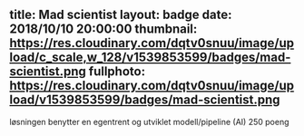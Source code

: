 title: Mad scientist
layout: badge
date: 2018/10/10 20:00:00
thumbnail: https://res.cloudinary.com/dqtv0snuu/image/upload/c_scale,w_128/v1539853599/badges/mad-scientist.png
fullphoto: https://res.cloudinary.com/dqtv0snuu/image/upload/v1539853599/badges/mad-scientist.png
---
løsningen benytter en egentrent og utviklet modell/pipeline (AI) 250 poeng
